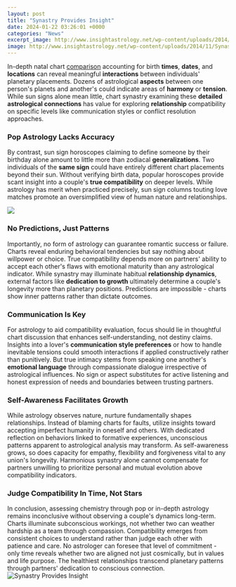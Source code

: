 ```yaml
---
layout: post
title: "Synastry Provides Insight"
date: 2024-01-22 03:26:01 +0000
categories: "News"
excerpt_image: http://www.insightastrology.net/wp-content/uploads/2014/11/Synastry-example.gif
image: http://www.insightastrology.net/wp-content/uploads/2014/11/Synastry-example.gif
---
```


In-depth natal chart [comparison](https://store.fi.io.vn/xmas-holiday-santa-riding-rottweiler-dog-christmas-2) accounting for birth **times**, **dates**, and **locations** can reveal meaningful **interactions** between individuals' planetary placements. Dozens of astrological **aspects** between one person's planets and another's could indicate areas of **harmony** or **tension**. While sun signs alone mean little, chart synastry examining these **detailed astrological connections** has value for exploring **relationship** compatibility on specific levels like communication styles or conflict resolution approaches. 
### Pop Astrology Lacks Accuracy 
By contrast, sun sign horoscopes claiming to define someone by their birthday alone amount to little more than zodiacal **generalizations**. Two individuals of the **same sign** could have entirely different chart placements beyond their sun. Without verifying birth data, popular horoscopes provide scant insight into a couple's **true compatibility** on deeper levels. While astrology has merit when practiced precisely, sun sign columns touting love matches promote an oversimplified view of human nature and relationships.

![](https://www.yourhigherjourney.com/wp-content/uploads/2022/01/Mars-Conjunct-Sun-Synastry.jpg)
### No Predictions, Just Patterns 
Importantly, no form of astrology can guarantee romantic success or failure. Charts reveal enduring behavioral tendencies but say nothing about willpower or choice. True compatibility depends more on partners' ability to accept each other's flaws with emotional maturity than any astrological indicator. While synastry may illuminate habitual **relationship dynamics**, external factors like **dedication to growth** ultimately determine a couple's longevity more than planetary positions. Predictions are impossible - charts show inner patterns rather than dictate outcomes.
### Communication Is Key
For astrology to aid compatibility evaluation, focus should lie in thoughtful chart discussion that enhances self-understanding, not destiny claims. Insights into a lover's **communication style preferences** or how to handle inevitable tensions could smooth interactions if applied constructively rather than punitively. But true intimacy stems from speaking one another's **emotional language** through compassionate dialogue irrespective of astrological influences. No sign or aspect substitutes for active listening and honest expression of needs and boundaries between trusting partners.
### Self-Awareness Facilitates Growth 
While astrology observes nature, nurture fundamentally shapes relationships. Instead of blaming charts for faults, utilize insights toward accepting imperfect humanity in oneself and others. With dedicated reflection on behaviors linked to formative experiences, unconscious patterns apparent to astrological analysis may transform. As self-awareness grows, so does capacity for empathy, flexibility and forgiveness vital to any union's longevity. Harmonious synastry alone cannot compensate for partners unwilling to prioritize personal and mutual evolution above compatibility indicators.
### Judge Compatibility In Time, Not Stars 
In conclusion, assessing chemistry through pop or in-depth astrology remains inconclusive without observing a couple's dynamics long-term. Charts illuminate subconscious workings, not whether two can weather hardship as a team through compassion. Compatibility emerges from consistent choices to understand rather than judge each other with patience and care. No astrologer can foresee that level of commitment - only time reveals whether two are aligned not just cosmically, but in values and life purpose. The healthiest relationships transcend planetary patterns through partners' dedication to conscious connection.
![Synastry Provides Insight](http://www.insightastrology.net/wp-content/uploads/2014/11/Synastry-example.gif)